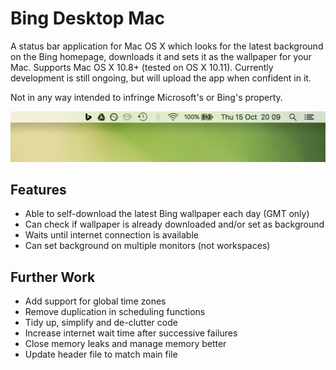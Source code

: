 Bing Desktop Mac
================

A status bar application for Mac OS X which looks for the latest background on the Bing homepage, downloads it and sets it as the wallpaper for your Mac. Supports Mac OS X 10.8+ (tested on OS X 10.11). Currently development is still ongoing, but will upload the app when confident in it. 

Not in any way intended to infringe Microsoft's or Bing's property.

![Screenshot of the app in the status bar](doc/img/statusBar.png)

Features
--------
- Able to self-download the latest Bing wallpaper each day (GMT only)
- Can check if wallpaper is already downloaded and/or set as background
- Waits until internet connection is available
- Can set background on multiple monitors (not workspaces)

Further Work
------------
- Add support for global time zones
- Remove duplication in scheduling functions
- Tidy up, simplify and de-clutter code
- Increase internet wait time after successive failures
- Close memory leaks and manage memory better
- Update header file to match main file
